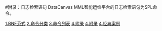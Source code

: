#附录：日志检索语句
DataCanvas MML智能运维平台的日志检索语句为SPL命令。


[1.BNF范式](white_paper/perface.md)
[2.命令分类](white_paper/instructionmd) 
[3.命令列表](white_paper/features.md) 
[4.附录](white_paper/case.md)
[4.附录](white_paper/case.md)
[4.经典案例](white_paper/case.md)






